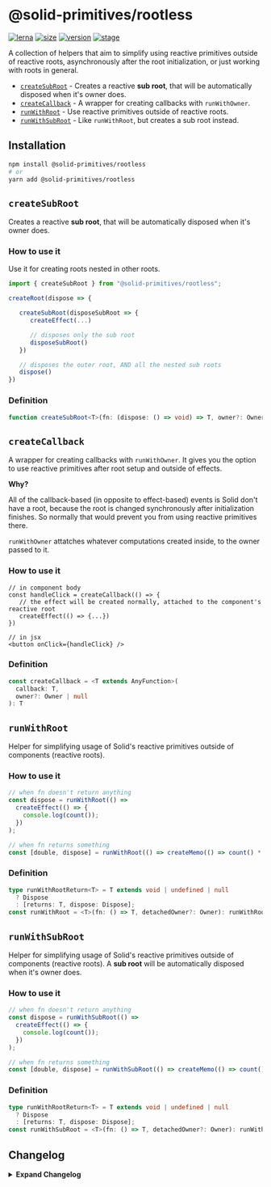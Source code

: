# @solid-primitives/rootless

[![lerna](https://img.shields.io/badge/maintained%20with-lerna-cc00ff.svg?style=for-the-badge)](https://lerna.js.org/)
[![size](https://img.shields.io/bundlephobia/minzip/@solid-primitives/rootless?style=for-the-badge&label=size)](https://bundlephobia.com/package/@solid-primitives/rootless)
[![version](https://img.shields.io/npm/v/@solid-primitives/rootless?style=for-the-badge)](https://www.npmjs.com/package/@solid-primitives/rootless)
[![stage](https://img.shields.io/endpoint?style=for-the-badge&url=https%3A%2F%2Fraw.githubusercontent.com%2Fdavedbase%2Fsolid-primitives%2Fmain%2Fassets%2Fbadges%2Fstage-0.json)](https://github.com/davedbase/solid-primitives#contribution-process)

A collection of helpers that aim to simplify using reactive primitives outside of reactive roots, asynchronously after the root initialization, or just working with roots in general.

- [`createSubRoot`](#createSubRoot) - Creates a reactive **sub root**, that will be automatically disposed when it's owner does.
- [`createCallback`](#createCallback) - A wrapper for creating callbacks with `runWithOwner`.
- [`runWithRoot`](#runWithRoot) - Use reactive primitives outside of reactive roots.
- [`runWithSubRoot`](#runWithSubRoot) - Like `runWithRoot`, but creates a sub root instead.

## Installation

```bash
npm install @solid-primitives/rootless
# or
yarn add @solid-primitives/rootless
```

## `createSubRoot`

Creates a reactive **sub root**, that will be automatically disposed when it's owner does.

### How to use it

Use it for creating roots nested in other roots.

```ts
import { createSubRoot } from "@solid-primitives/rootless";

createRoot(dispose => {

   createSubRoot(disposeSubRoot => {
      createEffect(...)

      // disposes only the sub root
      disposeSubRoot()
   })

   // disposes the outer root, AND all the nested sub roots
   dispose()
})
```

### Definition

```ts
function createSubRoot<T>(fn: (dispose: () => void) => T, owner?: Owner | null): T;
```

## `createCallback`

A wrapper for creating callbacks with `runWithOwner`.
It gives you the option to use reactive primitives after root setup and outside of effects.

**Why?**

All of the callback-based (in opposite to effect-based) events is Solid don't have a root, because the root is changed synchronously after initialization finishes. So normally that would prevent you from using reactive primitives there.

`runWithOwner` attatches whatever computations created inside, to the owner passed to it.

### How to use it

```tsx
// in component body
const handleClick = createCallback(() => {
   // the effect will be created normally, attached to the component's reactive root
   createEffect(() => {...})
})

// in jsx
<button onClick={handleClick} />
```

### Definition

```ts
const createCallback = <T extends AnyFunction>(
  callback: T,
  owner?: Owner | null
): T
```

## `runWithRoot`

Helper for simplifying usage of Solid's reactive primitives outside of components (reactive roots).

### How to use it

```ts
// when fn doesn't return anything
const dispose = runWithRoot(() =>
  createEffect(() => {
    console.log(count());
  })
);

// when fn returns something
const [double, dispose] = runWithRoot(() => createMemo(() => count() * 2));
```

### Definition

```ts
type runWithRootReturn<T> = T extends void | undefined | null
  ? Dispose
  : [returns: T, dispose: Dispose];
const runWithRoot = <T>(fn: () => T, detachedOwner?: Owner): runWithRootReturn<T>
```

## `runWithSubRoot`

Helper for simplifying usage of Solid's reactive primitives outside of components (reactive roots). A **sub root** will be automatically disposed when it's owner does.

### How to use it

```ts
// when fn doesn't return anything
const dispose = runWithSubRoot(() =>
  createEffect(() => {
    console.log(count());
  })
);

// when fn returns something
const [double, dispose] = runWithSubRoot(() => createMemo(() => count() * 2));
```

### Definition

```ts
type runWithRootReturn<T> = T extends void | undefined | null
  ? Dispose
  : [returns: T, dispose: Dispose];
const runWithSubRoot = <T>(fn: () => T, detachedOwner?: Owner): runWithRootReturn<T>
```

## Changelog

<details>
<summary><b>Expand Changelog</b></summary>

0.0.100

Initial release as a Stage-1 primitive.

</details>
